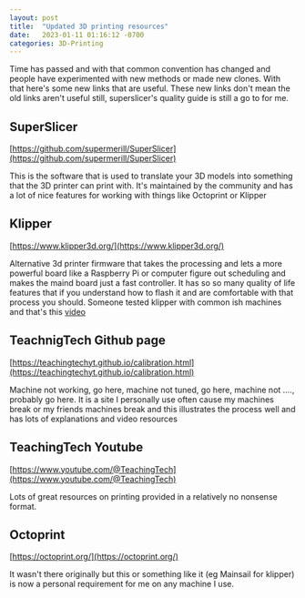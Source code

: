 ```yaml
---
layout: post
title:  "Updated 3D printing resources"
date:   2023-01-11 01:16:12 -0700
categories: 3D-Printing
---
```


Time has passed and with that common convention has changed and people have experimented with new methods or made new clones. With that here's some new links that are useful. These new links don't mean the old links aren't useful still, superslicer's quality guide is still a go to for me. 

## SuperSlicer
[https://github.com/supermerill/SuperSlicer](https://github.com/supermerill/SuperSlicer)

This is the software that is used to translate your 3D models into something that the 3D printer can print with. It's maintained by the community and has a lot of nice features for working with things like Octoprint or Klipper

## Klipper
[https://www.klipper3d.org/](https://www.klipper3d.org/)

Alternative 3d printer firmware that takes the processing and lets a more powerful board like a Raspberry Pi or computer figure out scheduling and makes the maind board just a fast controller. It has so so many quality of life features that if you understand how to flash it and are comfortable with that process you should. Someone tested klipper with common ish machines and that's this [video](link-TBD)

## TeachnigTech Github page
[https://teachingtechyt.github.io/calibration.html](https://teachingtechyt.github.io/calibration.html)

Machine not working, go here, machine not tuned, go here, machine not ...., probably go here. It is a site I personally use often cause my machines break or my friends machines break and this illustrates the process well and has lots of explanations and video resources

## TeachingTech Youtube
[https://www.youtube.com/@TeachingTech](https://www.youtube.com/@TeachingTech)

Lots of great resources on printing provided in a relatively no nonsense format. 

## Octoprint
[https://octoprint.org/](https://octoprint.org/)

It wasn't there originally but this or something like it (eg Mainsail for klipper) is now a personal requirement for me on any machine I use. 
